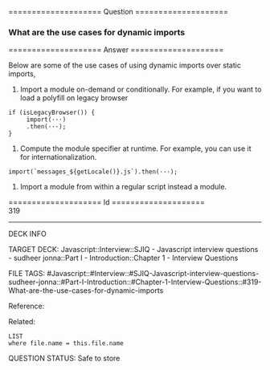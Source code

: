 ==================== Question ====================  

### What are the use cases for dynamic imports  

==================== Answer ====================  

Below are some of the use cases of using dynamic imports over static imports,

1. Import a module on-demand or conditionally. For example, if you want to load a polyfill on legacy browser

<!-- codeblock-start -->
<pre><code class="hljs language-javascript"><span class="hljs-keyword">if</span> (<span class="hljs-title function_">isLegacyBrowser</span>()) {
     <span class="hljs-keyword">import</span>(···)
     .<span class="hljs-title function_">then</span>(···);
}
</code></pre>
<!-- codeblock-end -->

1. Compute the module specifier at runtime. For example, you can use it for internationalization.

<!-- codeblock-start -->
<pre><code class="hljs language-javascript"><span class="hljs-keyword">import</span>(<span class="hljs-string">`messages_<span class="hljs-subst">${getLocale()}</span>.js`</span>).<span class="hljs-title function_">then</span>(···);
</code></pre>
<!-- codeblock-end -->

1. Import a module from within a regular script instead a module.

==================== Id ====================  
319

---

DECK INFO

TARGET DECK: Javascript::Interview::SJIQ - Javascript interview questions - sudheer jonna::Part I - Introduction::Chapter 1 - Interview Questions

FILE TAGS: #Javascript::#Interview::#SJIQ-Javascript-interview-questions-sudheer-jonna::#Part-I-Introduction::#Chapter-1-Interview-Questions::#319-What-are-the-use-cases-for-dynamic-imports

Reference:

Related:

```dataview
LIST
where file.name = this.file.name
```

QUESTION STATUS: Safe to store
